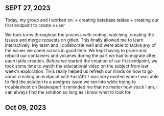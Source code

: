 ## SEPT 27, 2023

Today, my group and I worked on:
    + creating database tables
    + creating our first endpoint to create a user

We took turns throughout the process with coding, watching, creating the issues and merge requests on gitlab. This finally allowed me to learn interactively. My team and I collaborate well and were able to tackle any of the issues we came across in good time.
We kept having to prune and rebuild our containers and volumes during the part we had to migrate after each table creation.
Before we started the creation of our first endpoint, we took some time to watch the educational video on the subject from last week's exploration. THis really helped us refresh our minds on how to go about creating an endpoint with FastAPI.
I was very excited when I was able to find the solution to a postgres issue we ran into while trying to troubleshoot on Beekeeper! It reminded me that no matter how stuck I am, I can always find the solution so long as I know what to look for.



## Oct 09, 2023


